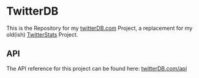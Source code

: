 # TwitterDB
 
This is the Repository for my [twitterDB.com](https://twitterdb.com) Project, a replacement for my old(ish) [TwitterStats](https://github.com/EliasSchramm/TwitterStats) Project.

## API

The API reference for this project can be found here: [twitterDB.com/api](https://twitterdb.com/api)
